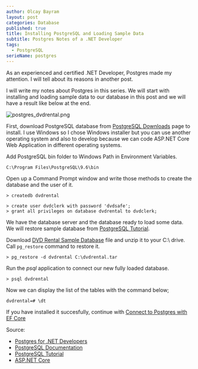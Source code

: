 ```yaml
---
author: Olcay Bayram
layout: post
categories: Database
published: true
title: Installing PostgreSQL and Loading Sample Data
subtitle: Postgres Notes of a .NET Developer
tags:
  - PostgreSQL
serieName: postgres
---
```

As an experienced and certified .NET Developer, Postgres made my attention. I will tell about its reasons in another post.

I will write my notes about Postgres in this series. We will start with installing and loading sample data to our database in this post and we will have a result like below at the end.

![postgres_dvdrental.png]({{site.baseurl}}/img/postgres_dvdrental.png)

First, download PostgreSQL database from [PostgreSQL Downloads](https://www.postgresql.org/download/) page to install. I use Windows so I chose Windows installer but you can use another operating system and also to develop because we can code ASP.NET Core Web Application in different operating systems.

Add PostgreSQL bin folder to Windows Path in Environment Variables.

`C:\Program Files\PostgreSQL\9.6\bin`

Open up a Command Prompt window and write those methods to create the database and the user of it.

	> createdb dvdrental

	> create user dvdclerk with password 'dvdsafe'; 
	> grant all privileges on database dvdrental to dvdclerk;

We have the database server and the database ready to load some data. We will restore sample database from [PostgreSQL Tutorial](https://www.postgresqltutorial.com).

Download [DVD Rental Sample Database](https://www.postgresqltutorial.com/postgresql-sample-database/) file and unzip it to your C:\ drive. Call `pg_restore` command to restore it.

`> pg_restore -d dvdrental C:\dvdrental.tar`

Run the *_psql_* application to connect our new fully loaded database.

`> psql dvdrental`

Now we can display the list of the tables with the command below;

`dvdrental=# \dt`

If you have installed it succesfully, continue with [Connect to Postgres with EF Core]({{site.baseurl}}/2017/05/05/installing-postgresql-and-loading-sample-data/)

Source:

- [Postgres for .NET Developers](https://app.pluralsight.com/library/courses/postgres-dotnet-developers/)
- [PostgreSQL Documentation](https://www.postgresql.org/docs/current/static/)
- [PostgreSQL Tutorial](https://www.postgresqltutorial.com/)
- [ASP.NET Core](https://docs.microsoft.com/en-us/aspnet/core/)

